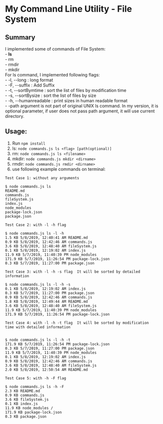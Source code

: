 # My Command Line Utility - File System

## Summary
I implemented some of commands of File System:  
	- **ls**  
	- rm  
	- rmdir  
	- mkdir  
For ls command, I implemented following flags:  
	- -l, --long : long format  
	- -F, --suffix : Add Suffix  
	- -t, --sortBymtime : sort the list of files by modification time  
	- -s, --sortBysize : sort the list of files by size  
	- -h, --humanreadable : print sizes in human readable format  
	- -path argument is not part of original UNIX ls command. In my version, it is optional parameter, if user does not pass path  argument, it will use current directory.

## Usage:
1. Run `npm install`
2. ls: `node commands.js ls <flag> [path(optional)]`
3. rm: `node commands.js ls <filename>`
4. mkdir: `node commands.js mkdir <dirname>`
5. rmdir: `node commands.js rmdir <dirname>`
6. use following example commands on terminal:



```
Test Case 1: without any arguments

$ node commands.js ls 
README.md
commands.js
fileSystem.js
index.js
node_modules
package-lock.json
package.json
```

```
Test Case 2: with -l -h flag

$ node commands.js ls -l -h
1.5 KB 5/8/2019, 12:40:41 AM README.md
0.9 KB 5/8/2019, 12:42:46 AM commands.js
3.6 KB 5/8/2019, 12:48:40 AM fileSystem.js
0.1 KB 5/8/2019, 12:19:02 AM index.js
11.9 KB 5/7/2019, 11:40:39 PM node_modules
171.9 KB 5/7/2019, 11:26:54 PM package-lock.json
0.3 KB 5/7/2019, 11:27:00 PM package.json
```

```
Test Case 3: with -l -h -s flag  It will be sorted by detailed information

$ node commands.js ls -l -h -s
0.1 KB 5/8/2019, 12:19:02 AM index.js
0.3 KB 5/7/2019, 11:27:00 PM package.json
0.9 KB 5/8/2019, 12:42:46 AM commands.js
1.8 KB 5/8/2019, 12:49:44 AM README.md
3.6 KB 5/8/2019, 12:48:40 AM fileSystem.js
11.9 KB 5/7/2019, 11:40:39 PM node_modules
171.9 KB 5/7/2019, 11:26:54 PM package-lock.json
```

```
Test Case 4: with -l -h -t flag  It will be sorted by modification time with detailed information


$ node commands.js ls -l -h -t
171.9 KB 5/7/2019, 11:26:54 PM package-lock.json
0.3 KB 5/7/2019, 11:27:00 PM package.json
11.9 KB 5/7/2019, 11:40:39 PM node_modules
0.1 KB 5/8/2019, 12:19:02 AM index.js
0.9 KB 5/8/2019, 12:42:46 AM commands.js
3.6 KB 5/8/2019, 12:48:40 AM fileSystem.js
2.0 KB 5/8/2019, 12:50:54 AM README.md
```

```
Test Case 5: with -h -F flag 

$ node commands.js ls -h -F 
2.3 KB README.md 
0.9 KB commands.js 
3.6 KB fileSystem.js 
0.1 KB index.js 
11.9 KB node_modules /
171.9 KB package-lock.json 
0.3 KB package.json 
```





